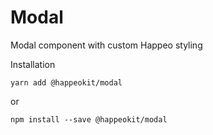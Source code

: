 # Modal

Modal component with custom Happeo styling

Installation

    yarn add @happeokit/modal

or 

    npm install --save @happeokit/modal
